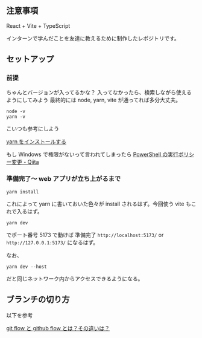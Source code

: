 ## 注意事項

React + Vite + TypeScript

インターンで学んだことを友達に教えるために制作したレポジトリです。

## セットアップ

### 前提

ちゃんとバージョンが入ってるかな？
入ってなかったら、検索しながら使えるようにしてみよう
最終的には node, yarn, vite が通ってれば多分大丈夫。

```
node -v
yarn -v
```

こいつも参考にしよう

[yarn をインストールする](https://qiita.com/suisui654/items/1b89446e03991c7c2c3d)

もし Windows で権限がないって言われてしまったら
[PowerShell の実行ポリシー変更 - Qiita](https://qiita.com/earthdiver1/items/b3f529c81f5892972a72)

### 準備完了～ web アプリが立ち上がるまで

```
yarn install
```

これによって yarn に書いておいた色々が install されるはず。今回使う vite もこれで入るはず。

```
yarn dev
```

でポート番号 5173 で動けば 準備完了
`http://localhost:5173/` or `http://127.0.0.1:5173/` になるはず。

なお、

```
yarn dev --host
```

だと同じネットワーク内からアクセスできるようになる。

## ブランチの切り方

以下を参考

[git flow と github flow とは？その違いは？](https://qiita.com/mint__/items/bfc58589b5b1e0a1856a)
